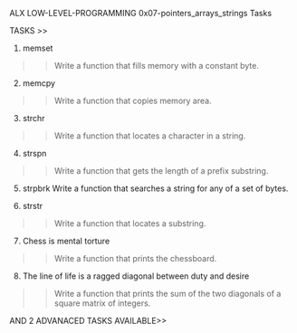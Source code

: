 ALX LOW-LEVEL-PROGRAMMING 0x07-pointers_arrays_strings Tasks

TASKS >>
1. memset
>> Write a function that fills memory with a constant byte.

2. memcpy
>> Write a function that copies memory area.

3. strchr
>> Write a function that locates a character in a string.

4. strspn
>> Write a function that gets the length of a prefix substring.

5. strpbrk
Write a function that searches a string for any of a set of bytes.

6. strstr
>> Write a function that locates a substring.

7. Chess is mental torture
>> Write a function that prints the chessboard.

8. The line of life is a ragged diagonal between duty and desire
>> Write a function that prints the sum of the two diagonals of a square matrix of integers.

AND 2 ADVANACED TASKS AVAILABLE>>
